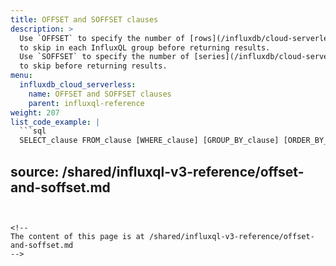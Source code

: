 ```yaml
---
title: OFFSET and SOFFSET clauses
description: >
  Use `OFFSET` to specify the number of [rows](/influxdb/cloud-serverless/reference/glossary/#series)
  to skip in each InfluxQL group before returning results.
  Use `SOFFSET` to specify the number of [series](/influxdb/cloud-serverless/reference/glossary/#series)
  to skip before returning results.
menu:
  influxdb_cloud_serverless:
    name: OFFSET and SOFFSET clauses
    parent: influxql-reference
weight: 207
list_code_example: |
  ```sql
  SELECT_clause FROM_clause [WHERE_clause] [GROUP_BY_clause] [ORDER_BY_clause] [LIMIT_clause] OFFSET row_N [SLIMIT_clause] SOFFSET series_N
  ```

source: /shared/influxql-v3-reference/offset-and-soffset.md
---
```


<!-- 
The content of this page is at /shared/influxql-v3-reference/offset-and-soffset.md
-->

